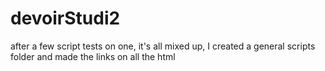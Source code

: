 # devoirStudi2
after a few script tests on one, it's all mixed up, I created a general scripts folder and made the links on all the html